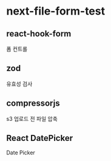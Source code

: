 # next-file-form-test

## react-hook-form

폼 컨트롤

## zod

유효성 검사

## compressorjs

s3 업로드 전 파일 압축

## React DatePicker

Date Picker
